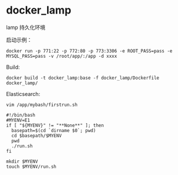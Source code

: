 # docker_lamp
lamp 持久化环境

启动示例：

	docker run -p 771:22 -p 772:80 -p 773:3306 -e ROOT_PASS=pass -e MYSQL_PASS=pass -v /root/app/:/app -d xxxx

Build:

	docker build -t docker_lamp:base -f docker_lamp/Dockerfile docker_lamp/

Elasticsearch:

	vim /app/mybash/firstrun.sh

	#!/bin/bash
	#MYENV=E1
	if [ "${MYENV}" != "**None**" ]; then
	  basepath=$(cd `dirname $0`; pwd)
	  cd $basepath/$MYENV
	  pwd
	  ./run.sh
	fi

	mkdir $MYENV
	touch $MYENV/run.sh
